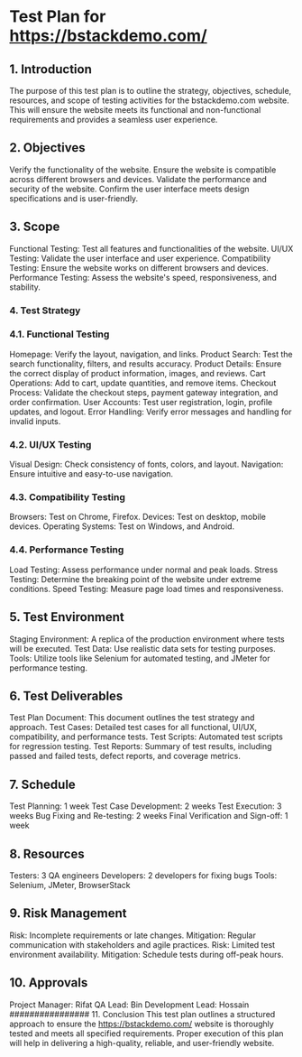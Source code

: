 # Test Plan for https://bstackdemo.com/
## 1. Introduction
The purpose of this test plan is to outline the strategy, objectives, schedule, resources, and scope of testing activities for the bstackdemo.com website. This will ensure the website meets its functional and non-functional requirements and provides a seamless user experience.
## 2. Objectives
Verify the functionality of the website.
Ensure the website is compatible across different browsers and devices.
Validate the performance and security of the website.
Confirm the user interface meets design specifications and is user-friendly.
## 3. Scope
Functional Testing: Test all features and functionalities of the website.
UI/UX Testing: Validate the user interface and user experience.
Compatibility Testing: Ensure the website works on different browsers and devices.
Performance Testing: Assess the website's speed, responsiveness, and stability.
### 4. Test Strategy
### 4.1. Functional Testing
Homepage: Verify the layout, navigation, and links.
Product Search: Test the search functionality, filters, and results accuracy.
Product Details: Ensure the correct display of product information, images, and reviews.
Cart Operations: Add to cart, update quantities, and remove items.
Checkout Process: Validate the checkout steps, payment gateway integration, and order confirmation.
User Accounts: Test user registration, login, profile updates, and logout.
Error Handling: Verify error messages and handling for invalid inputs.
### 4.2. UI/UX Testing
Visual Design: Check consistency of fonts, colors, and layout.
Navigation: Ensure intuitive and easy-to-use navigation.
### 4.3. Compatibility Testing
Browsers: Test on Chrome, Firefox.
Devices: Test on desktop, mobile devices.
Operating Systems: Test on Windows, and Android.
### 4.4. Performance Testing
Load Testing: Assess performance under normal and peak loads.
Stress Testing: Determine the breaking point of the website under extreme conditions.
Speed Testing: Measure page load times and responsiveness.
## 5. Test Environment
Staging Environment: A replica of the production environment where tests will be executed.
Test Data: Use realistic data sets for testing purposes.
Tools: Utilize tools like Selenium for automated testing, and JMeter for performance testing.
## 6. Test Deliverables
Test Plan Document: This document outlines the test strategy and approach.
Test Cases: Detailed test cases for all functional, UI/UX, compatibility, and performance tests.
Test Scripts: Automated test scripts for regression testing.
Test Reports: Summary of test results, including passed and failed tests, defect reports, and coverage metrics.
## 7. Schedule
Test Planning: 1 week
Test Case Development: 2 weeks
Test Execution: 3 weeks
Bug Fixing and Re-testing: 2 weeks
Final Verification and Sign-off: 1 week
## 8. Resources
Testers: 3 QA engineers
Developers: 2 developers for fixing bugs
Tools: Selenium, JMeter, BrowserStack
## 9. Risk Management
Risk: Incomplete requirements or late changes.
Mitigation: Regular communication with stakeholders and agile practices.
Risk: Limited test environment availability.
Mitigation: Schedule tests during off-peak hours.
## 10. Approvals
Project Manager: Rifat
QA Lead: Bin
Development Lead: Hossain
################ 11. Conclusion
This test plan outlines a structured approach to ensure the https://bstackdemo.com/ website is thoroughly tested and meets all specified requirements. Proper execution of this plan will help in delivering a high-quality, reliable, and user-friendly website.

